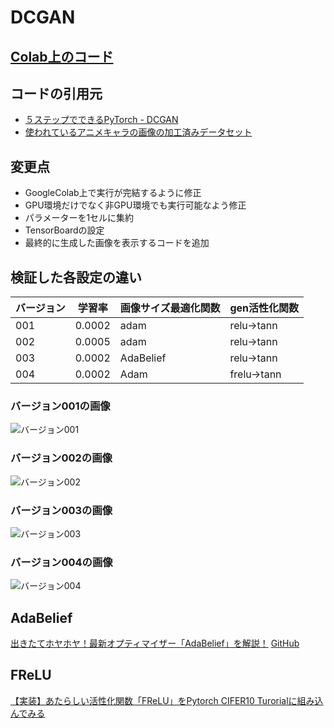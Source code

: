 # DCGAN

## [Colab上のコード](https://colab.research.google.com/drive/1C0tk_2UmRu4PGwBPePxfSmyPmYfSd8Fg?usp=sharing)

## コードの引用元
- [５ステップでできるPyTorch - DCGAN](https://qiita.com/hkthirano/items/7381095aaee668513487)
- [使われているアニメキャラの画像の加工済みデータセット](https://github.com/hkthirano/5Steps-PyTorch-DCGAN)

## 変更点
- GoogleColab上で実行が完結するように修正
- GPU環境だけでなく非GPU環境でも実行可能なよう修正
- パラメーターを1セルに集約
- TensorBoardの設定
- 最終的に生成した画像を表示するコードを追加

## 検証した各設定の違い

|バージョン|学習率|画像サイズ最適化関数|gen活性化関数|
|----|----|----|----|
|001|0.0002|adam|relu->tann|
|002|0.0005|adam|relu->tann|
|003|0.0002|AdaBelief|relu->tann||
|004|0.0002|Adam|frelu->tann|

### バージョン001の画像
![バージョン001](https://storage.googleapis.com/zenn-user-upload/e6gq761219s8pev6oq8qscdgy84p)

### バージョン002の画像
![バージョン002](https://storage.googleapis.com/zenn-user-upload/jc3232hn99cf4n972cz9cwoircb1)

### バージョン003の画像
![バージョン003](https://storage.googleapis.com/zenn-user-upload/stb39ibk32j4n25eybu2h5bglcdg)

### バージョン004の画像
![バージョン004](https://storage.googleapis.com/zenn-user-upload/4lsbnworil6gmpgtm23iis0pbyw7)



## AdaBelief
[出きたてホヤホヤ！最新オプティマイザー「AdaBelief」を解説！](https://qiita.com/omiita/items/5012afa3cba4d73a7aed)
[GitHub](https://github.com/juntang-zhuang/Adabelief-Optimizer)

## FReLU
[【実装】あたらしい活性化関数「FReLU」をPytorch CIFER10 Turorialに組み込んでみる](https://qiita.com/Radley/items/5cfa226d9d108e769861)
